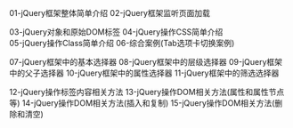 01-jQuery框架整体简单介绍
02-jQuery框架监听页面加载 
 
03-jQuery对象和原始DOM标签
04-jQuery操作CSS简单介绍  
05-jQuery操作Class简单介绍
06-综合案例(Tab选项卡切换案例)

07-jQuery框架中的基本选择器
08-jQuery框架中的层级选择器 
09-jQuery框架中的父子选择器 
10-jQuery框架中的属性选择器
11-jQuery框架中的筛选选择器


12-jQuery操作标签内容相关方法 
13-jQuery操作DOM相关方法(属性和属性节点等)
14-jQuery操作DOM相关方法(插入和复制)
15-jQuery操作DOM相关方法(删除和清空)